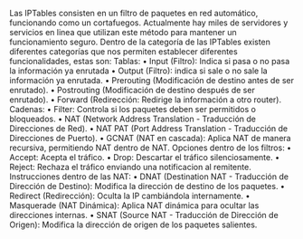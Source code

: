 Las IPTables consisten en un filtro de paquetes en red automático, funcionando como un cortafuegos.
Actualmente hay miles de servidores y servicios en linea que utilizan este método para mantener un funcionamiento seguro.
Dentro de la categoría de las IPTables existen diferentes categorías que nos permiten establecer diferentes funcionalidades, estas son:
Tablas:
    • Input (Filtro): Indica si pasa o no pasa la información ya enrutada
    • Output (Filtro): indica si sale o no sale la información ya enrutada.
    • Prerouting (Modificación de destino antes de ser enrutado).
    • Postrouting (Modificación de destino después de ser enrutado).
    • Forward (Redirección: Redirige la información a otro router).
Cadenas:
    • Filter: Controla si los paquetes deben ser permitidos o bloqueados.
    • NAT (Network Address Translation - Traducción de Direcciones de Red).
    • NAT PAT (Port Address Translation - Traducción de Direcciones de Puerto).
    • GCNAT (NAT en cascada): Aplica NAT de manera recursiva, permitiendo NAT dentro de NAT.
Opciones dentro de los filtros:
    • Accept: Acepta el tráfico.
    • Drop: Descartar el tráfico silenciosamente.
    • Reject: Rechaza el tráfico enviando una notificacion al remitente.
Instrucciones dentro de las NAT:
    • DNAT (Destination NAT - Traducción de Dirección de Destino): Modifica la dirección de destino de los paquetes.
    • Redirect (Redirección): Oculta la IP cambiándola internamente.
    • Masquerade (NAT Dinámica): Aplica NAT dinámica para ocultar las direcciones internas.
    • SNAT (Source NAT - Traducción de Dirección de Origen): Modifica la dirección de origen de los paquetes salientes.
